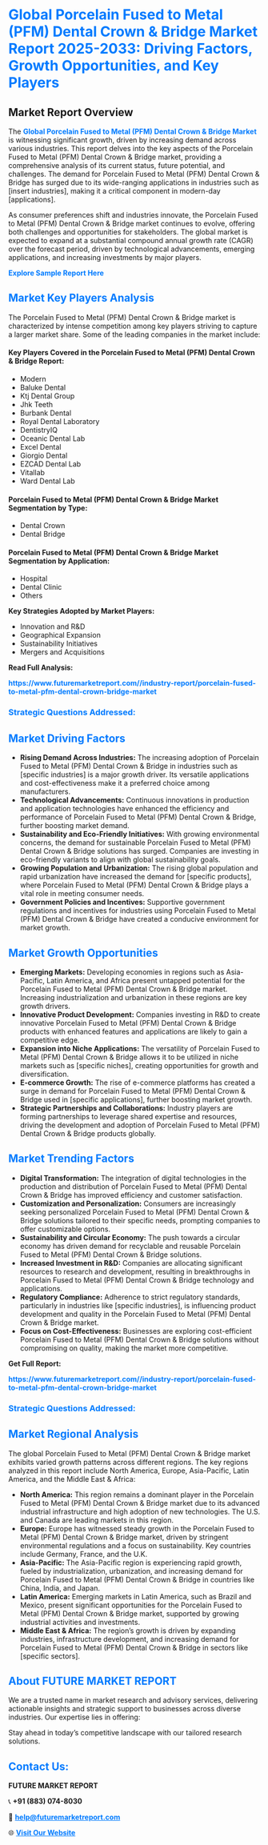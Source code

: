 <h1 style="color: #007BFF;">Global Porcelain Fused to Metal (PFM) Dental Crown & Bridge Market Report 2025-2033: Driving Factors, Growth Opportunities, and Key Players</h1>

<section id="overview">
<h2>Market Report Overview</h2>
<p>The <a href="https://www.futuremarketreport.com//industry-report/porcelain-fused-to-metal-pfm-dental-crown-bridge-market" style="color: #007BFF; text-decoration: none;"><strong>Global Porcelain Fused to Metal (PFM) Dental Crown & Bridge Market</strong></a> is witnessing significant growth, driven by increasing demand across various industries. This report delves into the key aspects of the Porcelain Fused to Metal (PFM) Dental Crown & Bridge market, providing a comprehensive analysis of its current status, future potential, and challenges. The demand for Porcelain Fused to Metal (PFM) Dental Crown & Bridge has surged due to its wide-ranging applications in industries such as [insert industries], making it a critical component in modern-day [applications].</p>
<p>As consumer preferences shift and industries innovate, the Porcelain Fused to Metal (PFM) Dental Crown & Bridge market continues to evolve, offering both challenges and opportunities for stakeholders. The global market is expected to expand at a substantial compound annual growth rate (CAGR) over the forecast period, driven by technological advancements, emerging applications, and increasing investments by major players.</p>
</section>

<section id="overview">
<p><a href="https://www.futuremarketreport.com//request-sample/reportId=79400" style="color: #007BFF; text-decoration: none;"><strong>Explore Sample Report Here</strong></a></p>
</section>

<section id="key-players">
<h2 style="color: #007BFF;">Market Key Players Analysis</h2>
<p>The Porcelain Fused to Metal (PFM) Dental Crown & Bridge market is characterized by intense competition among key players striving to capture a larger market share. Some of the leading companies in the market include:</p>
<h4>Key Players Covered in the Porcelain Fused to Metal (PFM) Dental Crown & Bridge Report:</h4>
<ul><li>Modern</li><li>Baluke Dental</li><li>Ktj Dental Group</li><li>Jhk Teeth</li><li>Burbank Dental</li><li>Royal Dental Laboratory</li><li>DentistryIQ</li><li>Oceanic Dental Lab</li><li>Excel Dental</li><li>Giorgio Dental</li><li>EZCAD Dental Lab</li><li>Vitallab</li><li>Ward Dental Lab</li></ul>
<h4>Porcelain Fused to Metal (PFM) Dental Crown & Bridge Market Segmentation by Type:</h4>
<ul><li>Dental Crown</li><li>Dental Bridge</li></ul>

<h4>Porcelain Fused to Metal (PFM) Dental Crown & Bridge Market Segmentation by Application:</h4>
<ul><li>Hospital</li><li>Dental Clinic</li><li>Others</li></ul>
<p><strong>Key Strategies Adopted by Market Players:</strong></p>
<ul>
<li>Innovation and R&D</li>
<li>Geographical Expansion</li>
<li>Sustainability Initiatives</li>
<li>Mergers and Acquisitions</li>
</ul>
</section>

<section>
<p><strong>Read Full Analysis: </strong></p><a href="https://www.futuremarketreport.com//industry-report/porcelain-fused-to-metal-pfm-dental-crown-bridge-market" style="color: #007BFF; text-decoration: none;"><strong>https://www.futuremarketreport.com//industry-report/porcelain-fused-to-metal-pfm-dental-crown-bridge-market</strong></a>
<h3 style="color: #007BFF;">Strategic Questions Addressed:</h3>
</section>

<section id="driving-factors">
<h2 style="color: #007BFF;">Market Driving Factors</h2>
<ul>
<li><strong>Rising Demand Across Industries:</strong> The increasing adoption of Porcelain Fused to Metal (PFM) Dental Crown & Bridge in industries such as [specific industries] is a major growth driver. Its versatile applications and cost-effectiveness make it a preferred choice among manufacturers.</li>
<li><strong>Technological Advancements:</strong> Continuous innovations in production and application technologies have enhanced the efficiency and performance of Porcelain Fused to Metal (PFM) Dental Crown & Bridge, further boosting market demand.</li>
<li><strong>Sustainability and Eco-Friendly Initiatives:</strong> With growing environmental concerns, the demand for sustainable Porcelain Fused to Metal (PFM) Dental Crown & Bridge solutions has surged. Companies are investing in eco-friendly variants to align with global sustainability goals.</li>
<li><strong>Growing Population and Urbanization:</strong> The rising global population and rapid urbanization have increased the demand for [specific products], where Porcelain Fused to Metal (PFM) Dental Crown & Bridge plays a vital role in meeting consumer needs.</li>
<li><strong>Government Policies and Incentives:</strong> Supportive government regulations and incentives for industries using Porcelain Fused to Metal (PFM) Dental Crown & Bridge have created a conducive environment for market growth.</li>
</ul>
</section>

<section id="growth-opportunities">
<h2 style="color: #007BFF;">Market Growth Opportunities</h2>
<ul>
<li><strong>Emerging Markets:</strong> Developing economies in regions such as Asia-Pacific, Latin America, and Africa present untapped potential for the Porcelain Fused to Metal (PFM) Dental Crown & Bridge market. Increasing industrialization and urbanization in these regions are key growth drivers.</li>
<li><strong>Innovative Product Development:</strong> Companies investing in R&D to create innovative Porcelain Fused to Metal (PFM) Dental Crown & Bridge products with enhanced features and applications are likely to gain a competitive edge.</li>
<li><strong>Expansion into Niche Applications:</strong> The versatility of Porcelain Fused to Metal (PFM) Dental Crown & Bridge allows it to be utilized in niche markets such as [specific niches], creating opportunities for growth and diversification.</li>
<li><strong>E-commerce Growth:</strong> The rise of e-commerce platforms has created a surge in demand for Porcelain Fused to Metal (PFM) Dental Crown & Bridge used in [specific applications], further boosting market growth.</li>
<li><strong>Strategic Partnerships and Collaborations:</strong> Industry players are forming partnerships to leverage shared expertise and resources, driving the development and adoption of Porcelain Fused to Metal (PFM) Dental Crown & Bridge products globally.</li>
</ul>
</section>

<section id="trending-factors">
<h2 style="color: #007BFF;">Market Trending Factors</h2>
<ul>
<li><strong>Digital Transformation:</strong> The integration of digital technologies in the production and distribution of Porcelain Fused to Metal (PFM) Dental Crown & Bridge has improved efficiency and customer satisfaction.</li>
<li><strong>Customization and Personalization:</strong> Consumers are increasingly seeking personalized Porcelain Fused to Metal (PFM) Dental Crown & Bridge solutions tailored to their specific needs, prompting companies to offer customizable options.</li>
<li><strong>Sustainability and Circular Economy:</strong> The push towards a circular economy has driven demand for recyclable and reusable Porcelain Fused to Metal (PFM) Dental Crown & Bridge solutions.</li>
<li><strong>Increased Investment in R&D:</strong> Companies are allocating significant resources to research and development, resulting in breakthroughs in Porcelain Fused to Metal (PFM) Dental Crown & Bridge technology and applications.</li>
<li><strong>Regulatory Compliance:</strong> Adherence to strict regulatory standards, particularly in industries like [specific industries], is influencing product development and quality in the Porcelain Fused to Metal (PFM) Dental Crown & Bridge market.</li>
<li><strong>Focus on Cost-Effectiveness:</strong> Businesses are exploring cost-efficient Porcelain Fused to Metal (PFM) Dental Crown & Bridge solutions without compromising on quality, making the market more competitive.</li>
</ul>
</section>

<section>
<p><strong>Get Full Report: </strong></p><a href="https://www.futuremarketreport.com//industry-report/porcelain-fused-to-metal-pfm-dental-crown-bridge-market" style="color: #007BFF; text-decoration: none;"><strong>https://www.futuremarketreport.com//industry-report/porcelain-fused-to-metal-pfm-dental-crown-bridge-market</strong></a>
<h3 style="color: #007BFF;">Strategic Questions Addressed:</h3>
</section>


<section id="regional-analysis">
<h2 style="color: #007BFF;">Market Regional Analysis</h2>
<p>The global Porcelain Fused to Metal (PFM) Dental Crown & Bridge market exhibits varied growth patterns across different regions. The key regions analyzed in this report include North America, Europe, Asia-Pacific, Latin America, and the Middle East & Africa:</p>
<ul>
<li><strong>North America:</strong> This region remains a dominant player in the Porcelain Fused to Metal (PFM) Dental Crown & Bridge market due to its advanced industrial infrastructure and high adoption of new technologies. The U.S. and Canada are leading markets in this region.</li>
<li><strong>Europe:</strong> Europe has witnessed steady growth in the Porcelain Fused to Metal (PFM) Dental Crown & Bridge market, driven by stringent environmental regulations and a focus on sustainability. Key countries include Germany, France, and the U.K.</li>
<li><strong>Asia-Pacific:</strong> The Asia-Pacific region is experiencing rapid growth, fueled by industrialization, urbanization, and increasing demand for Porcelain Fused to Metal (PFM) Dental Crown & Bridge in countries like China, India, and Japan.</li>
<li><strong>Latin America:</strong> Emerging markets in Latin America, such as Brazil and Mexico, present significant opportunities for the Porcelain Fused to Metal (PFM) Dental Crown & Bridge market, supported by growing industrial activities and investments.</li>
<li><strong>Middle East & Africa:</strong> The region’s growth is driven by expanding industries, infrastructure development, and increasing demand for Porcelain Fused to Metal (PFM) Dental Crown & Bridge in sectors like [specific sectors].</li>
</ul>
</section>

<footer>
<h2 style="color: #007BFF;">About FUTURE MARKET REPORT</h2>
<p>We are a trusted name in market research and advisory services, delivering actionable insights and strategic support to businesses across diverse industries. Our expertise lies in offering:</p>

<p>Stay ahead in today’s competitive landscape with our tailored research solutions.</p>

<h2 style="color: #007BFF;">Contact Us:</h2>
<p><strong>FUTURE MARKET REPORT</strong></p>
<p>📞 <strong>+91 (883) 074-8030</strong></p>
<p>📧 <strong><a href="mailto:help@futuremarketreport.com" style="color: #007BFF;">help@futuremarketreport.com</a></strong></p>
<p>🌐 <strong><a href="https://www.futuremarketreport.com/" style="color: #007BFF;">Visit Our Website</a></strong></p>
</footer>